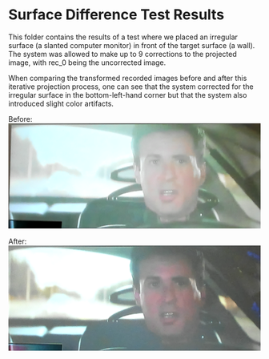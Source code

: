# Surface Difference Test Results

This folder contains the results of a test where we placed an irregular
surface (a slanted computer monitor) in front of the target surface (a wall).
The system was allowed to make up to 9 corrections to the projected 
image, with rec_0 being the uncorrected image.

When comparing the transformed recorded images before and after this 
iterative projection process, one can see that the system corrected for the 
irregular surface in the bottom-left-hand corner but that the system also
introduced slight color artifacts.

Before:
![Before](./trans_rec_0.png)

After:
![After](./trans_rec_9.png)